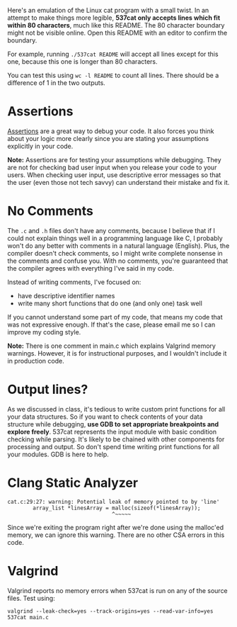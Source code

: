 Here's an emulation of the Linux cat program with a small twist. In an attempt
to make things more legible, __537cat only accepts lines which fit within 80
characters__, much like this README. The 80 character boundary might not be
visible online. Open this README with an editor to confirm the boundary.

For example, running `./537cat README` will accept all lines except for this one, because this one is longer than 80 characters.

You can test this using `wc -l README` to count all lines. There should be a
difference of 1 in the two outputs.

# Assertions
[Assertions](https://en.wikipedia.org/wiki/Assert.h "assert.h Wiki page") are a
great way to debug your code. It also forces you think about your logic more
clearly since you are stating your assumptions explicitly in your code.

__Note:__ Assertions are for testing your assumptions while debugging. They are
not for checking bad user input when you release your code to your users. When
checking user input, use descriptive error messages so that the user (even
those not tech savvy) can understand their mistake and fix it.

# No Comments
The `.c` and `.h` files don't have any comments, because I believe that if I
could not explain things well in a programming language like C, I probably
won't do any better with comments in a natural language (English). Plus, the
compiler doesn't check comments, so I might write complete nonsense in the
comments and confuse you. With no comments, you're guaranteed that the compiler
agrees with everything I've said in my code.

Instead of writing comments, I've focused on:

* have descriptive identifier names
* write many short functions that do one (and only one) task well

If you cannot understand some part of my code, that means my code that was not
expressive enough. If that's the case, please email me so I can improve my
coding style.

__Note:__ There is one comment in main.c which explains Valgrind memory
warnings. However, it is for instructional purposes, and I wouldn't include it
in production code.

# Output lines?
As we discussed in class, it's tedious to write custom print functions for all
your data structures. So if you want to check contents of your data structure
while debugging, __use GDB to set appropriate breakpoints and explore freely__.
537cat represents the input module with basic condition checking while parsing.
It's likely to be chained with other components for processing and output. So
don't spend time writing print functions for all your modules. GDB is here to
help.

# Clang Static Analyzer
```
cat.c:29:27: warning: Potential leak of memory pointed to by 'line'
        array_list *linesArray = malloc(sizeof(*linesArray));
                                 ^~~~~~
```
Since we're exiting the program right after we're done using the malloc'ed
memory, we can ignore this warning. There are no other CSA errors in this code.

# Valgrind

Valgrind reports no memory errors when 537cat is run on any of the source
files. Test using:
```
valgrind --leak-check=yes --track-origins=yes --read-var-info=yes 537cat main.c
```
